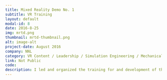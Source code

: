 ```yaml
---
title: Mixed Reality Demo No. 1
subtitle: VR Training
layout: default
modal-id: 8
date: 2016-8-25
img: mrtd.png
thumbnail: mrtd-thumbnail.png
alt: image-alt
project-date: August 2016
company: NNL
category: VR Content / Leadership / Simulation Engineering / Mechanical Engineering
link: Not Public
code: 
description: I led and organized the training for and development of the first mixed reality technology demonstration for the Laboratory.  With a team of 15 engineers and artists behind me, I proved in a very big way that high quality training could be achieved with immersive simulators that cost a fraction of full scale replicated simulators currently in use.
---
```

